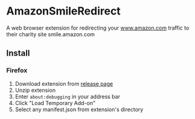 # AmazonSmileRedirect

A web browser extension for redirecting your www.amazon.com traffic to their charity site smile.amazon.com

## Install

### Firefox

1. Download extension from [release page][1]
2. Unzip extension
3. Enter `about:debugging` in your address bar
4. Click "Load Temporary Add-on"
5. Select any manifest.json from extension's directory

[1]: https://github.com/chrisledet/AmazonSmileRedirect/releases
